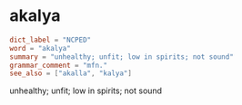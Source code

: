 # akalya

``` toml
dict_label = "NCPED"
word = "akalya"
summary = "unhealthy; unfit; low in spirits; not sound"
grammar_comment = "mfn."
see_also = ["akalla", "kalya"]
```

unhealthy; unfit; low in spirits; not sound

